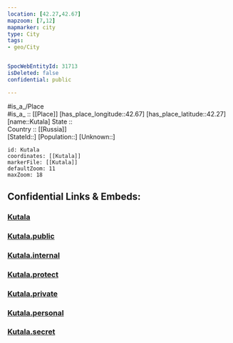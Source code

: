 ```yaml
---
location: [42.27,42.67] 
mapzoom: [7,12] 
mapmarker: city 
type: City
tags:
- geo/City


SpocWebEntityId: 31713
isDeleted: false
confidential: public

---
```

#is_a_/Place  
#is_a_ :: [[Place]] 
[has_place_longitude::42.67] 
[has_place_latitude::42.27] 
[name::Kutala] 
State ::  
Country :: [[Russia]]  
[StateId::] 
[Population::] 
[Unknown::] 


```leaflet
id: Kutala
coordinates: [[Kutala]] 
markerFile: [[Kutala]] 
defaultZoom: 11 
maxZoom: 18
```


## Confidential Links & Embeds: 

### [Kutala](/_Standards/Earth/Continent/Europe/Europe~East/Georgia,Europe/Regions~Georgia/Imereti/City/Kutala.md) 

### [Kutala.public](/_public/Earth/Continent/Europe/Europe~East/Georgia,Europe/Regions~Georgia/Imereti/City/Kutala.public.md) 

### [Kutala.internal](/_internal/Earth/Continent/Europe/Europe~East/Georgia,Europe/Regions~Georgia/Imereti/City/Kutala.internal.md) 

### [Kutala.protect](/_protect/Earth/Continent/Europe/Europe~East/Georgia,Europe/Regions~Georgia/Imereti/City/Kutala.protect.md) 

### [Kutala.private](/_private/Earth/Continent/Europe/Europe~East/Georgia,Europe/Regions~Georgia/Imereti/City/Kutala.private.md) 

### [Kutala.personal](/_personal/Earth/Continent/Europe/Europe~East/Georgia,Europe/Regions~Georgia/Imereti/City/Kutala.personal.md) 

### [Kutala.secret](/_secret/Earth/Continent/Europe/Europe~East/Georgia,Europe/Regions~Georgia/Imereti/City/Kutala.secret.md)

